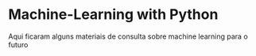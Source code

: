 # Machine-Learning with Python
Aqui ficaram alguns materiais de consulta sobre machine learning para o futuro
